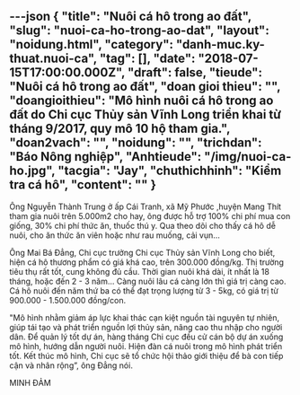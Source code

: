 ---json
{
    "title": "Nuôi cá hô trong ao đất",
    "slug": "nuoi-ca-ho-trong-ao-dat",
    "layout": "noidung.html",
    "category": "danh-muc.ky-thuat.nuoi-ca",
    "tag": [],
    "date": "2018-07-15T17:00:00.000Z",
    "draft": false,
    "tieude": "Nuôi cá hô trong ao đất",
    "doan gioi thieu": "",
    "doangioithieu": "Mô hình nuôi cá hô trong ao đất do Chi cục Thủy sản Vĩnh Long triển khai từ tháng 9/2017, quy mô 10 hộ tham gia.",
    "doan2vach": "",
    "noidung": "",
    "trichdan": "Báo Nông nghiệp",
    "Anhtieude": "/img/nuoi-ca-ho.jpg",
    "tacgia": "Jay",
    "chuthichhinh": "Kiểm tra cá hô",
    "__content__": ""
}
---
<p><span style="font-size:14px">&Ocirc;ng Nguyễn Th&agrave;nh Trung ở ấp C&aacute;i Tranh, x&atilde; Mỹ Phước ,huyện Mang Th&iacute;t tham gia nu&ocirc;i tr&ecirc;n 5.000m2 cho hay,&nbsp;&ocirc;ng được hỗ trợ 100% chi ph&iacute; mua con giống, 30% chi ph&iacute; thức ăn, thuốc th&uacute; y. Qua theo d&otilde;i cho thấy c&aacute; h&ocirc; dễ nu&ocirc;i, cho ăn thức ăn vi&ecirc;n hoặc như rau muống, cải vụn&hellip;</span></p>

<p><span style="font-size:14px">&Ocirc;ng Mai B&aacute; Đẳng, Chi cục trưởng Chi cục Thủy sản Vĩnh Long cho biết, hiện c&aacute; h&ocirc; thương phẩm c&oacute; gi&aacute; kh&aacute; cao, tr&ecirc;n 300.000 đồng/kg. Thị trường ti&ecirc;u thụ rất tốt, cung kh&ocirc;ng đủ cầu. Thời gian nu&ocirc;i kh&aacute; d&agrave;i, &iacute;t nhất l&agrave; 18 th&aacute;ng, hoặc đến 2 - 3 năm&hellip; C&agrave;ng nu&ocirc;i l&acirc;u c&aacute; c&agrave;ng lớn th&igrave; gi&aacute; trị c&agrave;ng cao. C&aacute; h&ocirc; nu&ocirc;i đến năm thứ ba c&oacute; thể đạt trọng lượng từ 3 - 5kg, c&oacute; gi&aacute; trị từ 900.000 - 1.500.000 đồng/con.</span></p>

<p><span style="font-size:14px">&quot;M&ocirc; h&igrave;nh nhằm giảm &aacute;p lực khai th&aacute;c cạn kiệt nguồn t&agrave;i nguy&ecirc;n tự nhi&ecirc;n, gi&uacute;p t&aacute;i tạo v&agrave; ph&aacute;t triển nguồn lợi thủy sản, n&acirc;ng cao thu nhập cho người d&acirc;n. Để quản l&yacute; tốt dự &aacute;n, h&agrave;ng th&aacute;ng Chi cục đều cử c&aacute;n bộ dự &aacute;n xuống m&ocirc; h&igrave;nh, hướng dẫn người nu&ocirc;i. Hiện đ&agrave;n c&aacute; nu&ocirc;i trong m&ocirc; h&igrave;nh ph&aacute;t triển tốt. Kết th&uacute;c m&ocirc; h&igrave;nh, Chi cục sẽ tổ chức hội thảo giới thiệu để&nbsp;b&agrave; con&nbsp;tiếp cận v&agrave; nh&acirc;n rộng&rdquo;, &ocirc;ng Đẳng n&oacute;i.</span></p>

<p><span style="font-size:14px">MINH ĐẢM</span></p>
